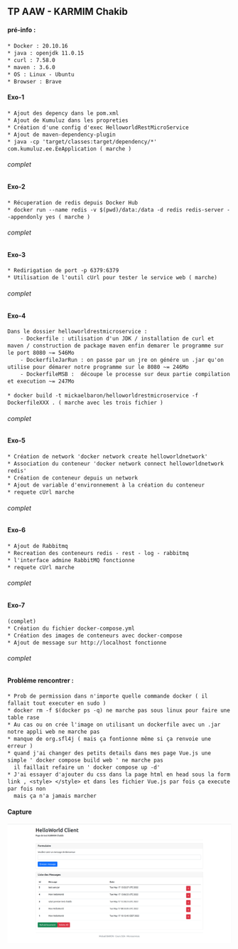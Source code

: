 ## TP AAW - KARMIM Chakib

#### pré-info : 
	* Docker : 20.10.16
	* java : openjdk 11.0.15
	* curl : 7.58.0
	* maven : 3.6.0
	* OS : Linux - Ubuntu
	* Browser : Brave 

#### Exo-1

	* Ajout des depency dans le pom.xml
	* Ajout de Kumuluz dans les propreties
	* Création d'une config d'exec HelloworldRestMicroService
	* Ajout de maven-dependency-plugin 
	* java -cp 'target/classes:target/dependency/*' com.kumuluz.ee.EeApplication ( marche )
###### complet
#### Exo-2

	* Récuperation de redis depuis Docker Hub
	* docker run --name redis -v $(pwd)/data:/data -d redis redis-server --appendonly yes ( marche )
###### complet
#### Exo-3
	* Redirigation de port -p 6379:6379 
	* Utilisation de l'outil cUrl pour tester le service web ( marche)
###### complet
#### Exo-4
	Dans le dossier helloworldrestmicroservice :
		- Dockerfile : utilisation d'un JDK / installation de curl et maven / construction de package maven enfin demarer le programme sur le port 8080 ~= 546Mo
		- DockerfileJarRun : on passe par un jre on génére un .jar qu'on utilise pour démarer notre programme sur le 8080 ~= 246Mo			
		- DockerfileMSB :  découpe le processe sur deux partie compilation et execution ~= 247Mo
	
	* docker build -t mickaelbaron/helloworldrestmicroservice -f DockerfileXXX . ( marche avec les trois fichier ) 
###### complet
#### Exo-5
	* Création de network 'docker network create helloworldnetwork'
	* Association du conteneur 'docker network connect helloworldnetwork redis'
	* Création de conteneur depuis un network 
	* Ajout de variable d'environnement à la création du conteneur 
	* requete cUrl marche
###### complet
#### Exo-6

	* Ajout de Rabbitmq 
	* Recreation des conteneurs redis - rest - log - rabbitmq
	* l'interface admine RabbitMQ fonctionne
	* requete cUrl marche 
###### complet
#### Exo-7 
	(complet)
	* Création du fichier docker-compose.yml
	* Création des images de conteneurs avec docker-compose
	* Ajout de message sur http://localhost fonctionne
###### complet
#### Probléme rencontrer  :  
	* Prob de permission dans n'importe quelle commande docker ( il fallait tout executer en sudo )
	* docker rm -f $(docker ps -q) ne marche pas sous linux pour faire une table rase 
	* Au cas ou on crée l'image on utilisant un dockerfile avec un .jar notre appli web ne marche pas 
	* manque de org.sfl4j ( mais ça fontionne même si ça renvoie une erreur ) 
	* quand j'ai changer des petits details dans mes page Vue.js une simple ' docker compose build web ' ne marche pas 
	  il faillait refaire un ' docker compose up -d'
    * J'ai essayer d'ajouter du css dans la page html en head sous la form link , <style> </style> et dans les fichier Vue.js par fois ça execute par fois non
      mais ça n'a jamais marcher

#### Capture

![Preview](./Capture.png)



